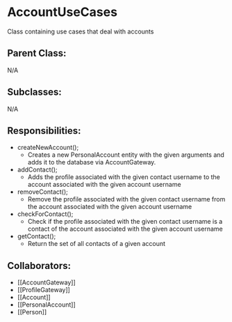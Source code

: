 # AccountUseCases
Class containing use cases that deal with accounts

## Parent Class:
N/A

## Subclasses:
N/A

## Responsibilities:
- createNewAccount();
	- Creates a new PersonalAccount entity with the given arguments and adds it to the database via AccountGateway.
- addContact();
	- Adds the profile associated with the given contact username to the account associated with the given account username
- removeContact();
	- Remove the profile associated with the given contact username from the account associated with the given account username
- checkForContact();
	- Check if  the profile associated with the given contact username is a contact of the account associated with the given account username
- getContact();
	- Return the set of all contacts of a given account


## Collaborators:
- [[AccountGateway]]
- [[ProfileGateway]]
- [[Account]]
- [[PersonalAccount]]
- [[Person]]